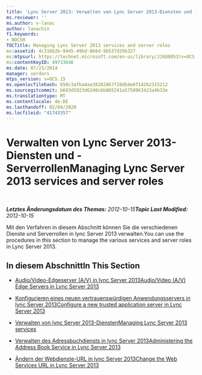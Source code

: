 ```yaml
---
title: 'Lync Server 2013: Verwalten von Lync Server 2013-Diensten und -Serverrollen'
ms.reviewer: ''
ms.author: v-lanac
author: lanachin
f1.keywords:
- NOCSH
TOCTitle: Managing Lync Server 2013 services and server roles
ms:assetid: 4c316b2b-9445-49bd-868d-9b537d29b327
ms:mtpsurl: https://technet.microsoft.com/en-us/library/JJ688053(v=OCS.15)
ms:contentKeyID: 49733646
ms.date: 07/23/2014
manager: serdars
mtps_version: v=OCS.15
ms.openlocfilehash: 650c3afba4aa38282867f28db4e0f142b2315212
ms.sourcegitcommit: b693d5923d6240cbb865241a5750963423a4b33e
ms.translationtype: MT
ms.contentlocale: de-DE
ms.lasthandoff: 02/04/2020
ms.locfileid: "41743357"
---
```

<div data-xmlns="http://www.w3.org/1999/xhtml">

<div class="topic" data-xmlns="http://www.w3.org/1999/xhtml" data-msxsl="urn:schemas-microsoft-com:xslt" data-cs="http://msdn.microsoft.com/en-us/">

<div data-asp="http://msdn2.microsoft.com/asp">

# <a name="managing-lync-server-2013-services-and-server-roles"></a><span data-ttu-id="53c71-102">Verwalten von Lync Server 2013-Diensten und -Serverrollen</span><span class="sxs-lookup"><span data-stu-id="53c71-102">Managing Lync Server 2013 services and server roles</span></span>

</div>

<div id="mainSection">

<div id="mainBody">

<span> </span>

<span data-ttu-id="53c71-103">_**Letztes Änderungsdatum des Themas:** 2012-10-15_</span><span class="sxs-lookup"><span data-stu-id="53c71-103">_**Topic Last Modified:** 2012-10-15_</span></span>

<span data-ttu-id="53c71-104">Mit den Verfahren in diesem Abschnitt können Sie die verschiedenen Dienste und Serverrollen in lync Server 2013 verwalten.</span><span class="sxs-lookup"><span data-stu-id="53c71-104">You can use the procedures in this section to manage the various services and server roles in Lync Server 2013.</span></span>

<div>

## <a name="in-this-section"></a><span data-ttu-id="53c71-105">In diesem Abschnitt</span><span class="sxs-lookup"><span data-stu-id="53c71-105">In This Section</span></span>

  - [<span data-ttu-id="53c71-106">Audio/Video-Edgeserver (A/V) in lync Server 2013</span><span class="sxs-lookup"><span data-stu-id="53c71-106">Audio/Video (A/V) Edge Servers in Lync Server 2013</span></span>](lync-server-2013-audio-video-a-v-edge-servers.md)

  - [<span data-ttu-id="53c71-107">Konfigurieren eines neuen vertrauenswürdigen Anwendungsservers in lync Server 2013</span><span class="sxs-lookup"><span data-stu-id="53c71-107">Configure a new trusted application server in Lync Server 2013</span></span>](lync-server-2013-configure-a-new-trusted-application-server.md)

  - [<span data-ttu-id="53c71-108">Verwalten von lync Server 2013-Diensten</span><span class="sxs-lookup"><span data-stu-id="53c71-108">Managing Lync Server 2013 services</span></span>](lync-server-2013-managing-lync-server-services.md)

  - [<span data-ttu-id="53c71-109">Verwalten des Adressbuchdiensts in lync Server 2013</span><span class="sxs-lookup"><span data-stu-id="53c71-109">Administering the Address Book Service in Lync Server 2013</span></span>](lync-server-2013-administering-the-address-book-service.md)

  - [<span data-ttu-id="53c71-110">Ändern der Webdienste-URL in lync Server 2013</span><span class="sxs-lookup"><span data-stu-id="53c71-110">Change the Web Services URL in Lync Server 2013</span></span>](lync-server-2013-change-the-web-services-url.md)

</div>

</div>

<span> </span>

</div>

</div>

</div>

